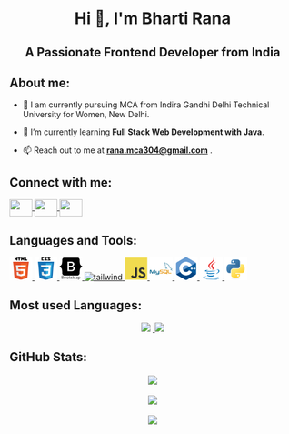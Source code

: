 <h1 align="center">Hi 👋, I'm Bharti Rana</h1>
<h2 align="center">A Passionate Frontend Developer from India</h2>

## About me:

- 🔭 I am currently pursuing MCA from Indira Gandhi Delhi Technical University for Women, New Delhi.

- 🌱 I’m currently learning **Full Stack Web Development with Java**.

- 📫 Reach out to me at **rana.mca304@gmail.com** .

## Connect with me:
<p align="left">
  <a href="https://www.hackerrank.com/bharti3296rana" target="_blank">
    <img align="center" src="https://raw.githubusercontent.com/rahuldkjain/github-profile-readme-generator/master/src/images/icons/Social/hackerrank.svg" height="30" width="40" />
  </a>
  <a href="https://auth.geeksforgeeks.org/user/bhartirana" target="_blank">
    <img align="center" src="https://raw.githubusercontent.com/rahuldkjain/github-profile-readme-generator/master/src/images/icons/Social/geeks-for-geeks.svg" height="30" width="40" />
  </a>
  <a href="https://linkedin.com/in/bharti-rana304" target="_blank">
    <img align="center" src="https://raw.githubusercontent.com/rahuldkjain/github-profile-readme-generator/master/src/images/icons/Social/linked-in-alt.svg" height="30" width="40">
  </a>
</p>

## Languages and Tools:
<p align="left"> 
  <a href="https://www.w3.org/html/" target="_blank" rel="noreferrer"> 
    <img src="https://raw.githubusercontent.com/devicons/devicon/master/icons/html5/html5-original-wordmark.svg" alt="html5" width="40" height="40"> 
  </a> 
  <a href="https://www.w3schools.com/css/" target="_blank" rel="noreferrer"> 
    <img src="https://raw.githubusercontent.com/devicons/devicon/master/icons/css3/css3-original-wordmark.svg" alt="css3" width="40" height="40"/> 
  </a>
  <a href="https://getbootstrap.com" target="_blank" rel="noreferrer"> 
    <img src="https://raw.githubusercontent.com/devicons/devicon/master/icons/bootstrap/bootstrap-plain-wordmark.svg" alt="bootstrap" width="40" height="40"> 
  </a> 
  <a href="https://tailwindcss.com/" target="_blank" rel="noreferrer"> 
    <img src="https://www.vectorlogo.zone/logos/tailwindcss/tailwindcss-icon.svg" alt="tailwind" width="40" height="40"/> 
  </a>
  <a href="https://developer.mozilla.org/en-US/docs/Web/JavaScript" target="_blank" rel="noreferrer"> 
    <img src="https://raw.githubusercontent.com/devicons/devicon/master/icons/javascript/javascript-original.svg" alt="javascript" width="40" height="40"> 
  </a> 
  <a href="https://www.mysql.com/" target="_blank" rel="noreferrer"> 
    <img src="https://raw.githubusercontent.com/devicons/devicon/master/icons/mysql/mysql-original-wordmark.svg" alt="mysql" width="40" height="40"> 
  </a>
  <a href="https://www.w3schools.com/cpp/" target="_blank" rel="noreferrer"> 
    <img src="https://raw.githubusercontent.com/devicons/devicon/master/icons/cplusplus/cplusplus-original.svg" alt="cplusplus" width="40" height="40"> 
  </a> 
  <a href="https://www.java.com" target="_blank" rel="noreferrer"> 
    <img src="https://raw.githubusercontent.com/devicons/devicon/master/icons/java/java-original.svg" alt="java" width="40" height="40"> 
  </a> 
  <a href="https://www.python.org" target="_blank" rel="noreferrer"> 
    <img src="https://raw.githubusercontent.com/devicons/devicon/master/icons/python/python-original.svg" alt="python" width="40" height="40"/> 
  </a>
</p>

## Most used Languages:

<p align="center">
  <img src= "https://github-readme-stats.vercel.app/api/top-langs/?username=bharti2430&layout=compact&hide=html&theme=dracula&hide_border=true">
  <a href="https://github.com/ryo-ma/github-profile-trophy" target="_blank">
    <img src= "https://github-profile-summary-cards.vercel.app/api/cards/repos-per-language?username=bharti2430&theme=dracula" alt="">
    <img src= "https://github-profile-summary-cards.vercel.app/api/cards/most-commit-language?username=bharti2430&theme=dracula">
  </a>
</p>

## GitHub Stats:
<!--![Line](https://user-images.githubusercontent.com/85225156/171937799-8fc9e255-9889-4642-9c92-6df85fb86e82.gif)-->

<p align="center">
  <img align="center" src="https://github-readme-streak-stats.herokuapp.com/?user=bharti2430&theme=radical&custom_title=streak-stats&hide_border=true&layout=compact"><br><br>
  <img align="center" src="https://github-profile-summary-cards.vercel.app/api/cards/profile-details?username=bharti2430&theme=dracula"><br><br>
  <img align="center" src="https://github-readme-stats.vercel.app/api?username=bharti2430&theme=dracula&show_icons=true&locale=en&hide_border=true&layout=compact">
</p>
